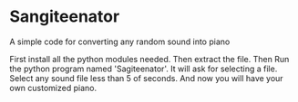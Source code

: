 # Sangiteenator
A simple code for converting any random sound into piano

First install all the python modules needed.
Then extract the file.
Then Run the python program named 'Sagiteenator'.
It will ask for selecting a file.
Select any sound file less than 5 of seconds.
And now you will have your own customized piano.
